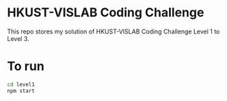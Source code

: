 # HKUST-VISLAB Coding Challenge

This repo stores my solution of HKUST-VISLAB Coding Challenge Level 1 to Level 3.



# To run

```bash
cd level1
npm start
```

